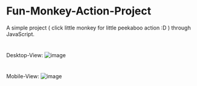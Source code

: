 # Fun-Monkey-Action-Project
A simple project ( click little monkey for little peekaboo action :D ) through JavaScript.

#
Desktop-View:
![image](https://user-images.githubusercontent.com/66178232/157999747-61b0c8d6-7f2f-466f-9b48-4fab5afeb112.png)

#
Mobile-View:
![image](https://user-images.githubusercontent.com/66178232/157999832-c77f8f3b-2750-4126-8e09-4e46d0ea5258.png)
